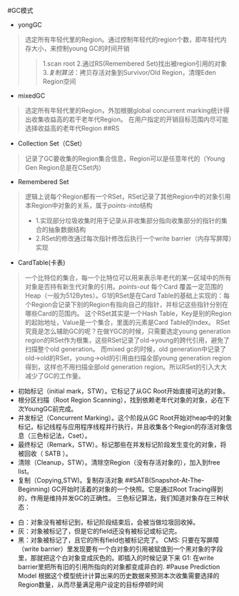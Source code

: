 #GC模式
- yongGC 
> 选定所有年轻代里的Region。通过控制年轻代的region个数，即年轻代内存大小，来控制young GC的时间开销
>> 1.scan root
>> 2.通过RS(Remembered Set)找出被region引用的对象
>> 3.*复制算法*：拷贝存活对象到Survivor/Old Region，清理Eden Region空间
- mixedGC
> 选定所有年轻代里的Region，外加根据global concurrent marking统计得出收集收益高的若干老年代Region。
在用户指定的开销目标范围内尽可能选择收益高的老年代Region
##RS
- Collection Set（CSet）
> 记录了GC要收集的Region集合信息，Region可以是任意年代的（Young Gen Region总是在CSet内）
- Remembered Set
> 逻辑上说每个Region都有一个RSet，RSet记录了其他Region中的对象引用本Region中对象的关系，属于*points-into*结构
> - 1.实现部分垃圾收集时用于记录从非收集部分指向收集部分的指针的集合的抽象数据结构
> - 2.RSet的修改通过每次指针修改后执行一个write barrier（内存写屏障）实现
- CardTable(卡表)
> 一个比特位的集合，每一个比特位可以用来表示年老代的某一区域中的所有对象是否持有新生代对象的引用。*points-out*
> 每个Card 覆盖一定范围的Heap（一般为512Bytes）。G1的RSet是在Card Table的基础上实现的：每个Region会记录下别的Region有指向自己的指针，并标记这些指针分别在哪些Card的范围内。 这个RSet其实是一个Hash Table，Key是别的Region的起始地址，Value是一个集合，里面的元素是Card Table的Index。
> RSet究竟是怎么辅助GC的呢？在做YGC的时候，只需要选定young generation region的RSet作为根集，这些RSet记录了old->young的跨代引用，避免了扫描整个old generation。 而mixed gc的时候，old generation中记录了old->old的RSet，young->old的引用由扫描全部young generation region得到，这样也不用扫描全部old generation region。所以RSet的引入大大减少了GC的工作量。
- 初始标记（initial mark，STW）。它标记了从GC Root开始直接可达的对象。
- 根分区扫描（Root Region Scanning），找到依赖老年代对象的对象，必在下次YoungGC前完成。
- 并发标记（Concurrent Marking）。这个阶段从GC Root开始对heap中的对象标记，标记线程与应用程序线程并行执行，并且收集各个Region的存活对象信息（三色标记法，Cset）。
- 最终标记（Remark，STW）。标记那些在并发标记阶段发生变化的对象，将被回收（ SATB ）。
- 清除（Cleanup，STW）。清除空Region（没有存活对象的），加入到free list。
- 复制（Copying,STW)。复制存活对象
##SATB(Snapshot-At-The-Beginning)
GC开始时活着的对象的一个快照。它是通过Root Tracing得到的，作用是维持并发GC的正确性。 
三色标记算法，我们知道对象存在三种状态： 
* 白：对象没有被标记到，标记阶段结束后，会被当做垃圾回收掉。 
* 灰：对象被标记了，但是它的field还没有被标记或标记完。 
* 黑：对象被标记了，且它的所有field也被标记完了。
CMS: 只要在写屏障（write barrier）里发现要有一个白对象的引用被赋值到一个黑对象的字段里，那就把这个白对象变成灰色的。即插入的时候记录下来
G1: 在write barrier里把所有旧的引用所指向的对象都变成非白的.
#Pause Prediction Model
根据这个模型统计计算出来的历史数据来预测本次收集需要选择的Region数量，从而尽量满足用户设定的目标停顿时间